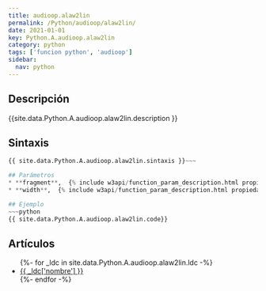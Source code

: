 ```yaml
---
title: audioop.alaw2lin
permalink: /Python/audioop/alaw2lin/
date: 2021-01-01
key: Python.A.audioop.alaw2lin
category: python
tags: ['funcion python', 'audioop']
sidebar: 
  nav: python
---
```


## Descripción
{{site.data.Python.A.audioop.alaw2lin.description }}

## Sintaxis
~~~python
{{ site.data.Python.A.audioop.alaw2lin.sintaxis }}~~~

## Parámetros
* **fragment**,  {% include w3api/function_param_description.html propiedad=site.data.Python.A.audioop.alaw2lin valor="fragment" %}
* **width**,  {% include w3api/function_param_description.html propiedad=site.data.Python.A.audioop.alaw2lin valor="width" %}

## Ejemplo
~~~python
{{ site.data.Python.A.audioop.alaw2lin.code}}
~~~

## Artículos
<ul>
{%- for _ldc in site.data.Python.A.audioop.alaw2lin.ldc -%}
   <li>
       <a href="{{_ldc['url'] }}">{{ _ldc['nombre'] }}</a>
   </li>
{%- endfor -%}
</ul>
